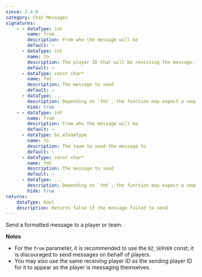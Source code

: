 ```yaml
---
since: 2.4.0
category: Chat Messages
signatures:
    - - dataType: int
        name: from
        description: From who the message will be
        default: ~
      - dataType: int
        name: to
        description: The player ID that will be receiving the message. To send messages to all players, use the `BZ_ALLUSERS` constant.
        default: ~
      - dataType: const char*
        name: fmt
        description: The message to send
        default: ~
      - dataType: ...
        description: Depending on `fmt`, the function may expect a sequence of additional arguments to replace a format specifier
        hide: true
    - - dataType: int
        name: from
        description: From who the message will be
        default: ~
      - dataType: bz_eTeamType
        name: to
        description: The team to send the message to
        default: ~
      - dataType: const char*
        name: fmt
        description: The message to send
        default: ~
      - dataType: ...
        description: Depending on `fmt`, the function may expect a sequence of additional arguments to replace a format specifier
        hide: true
returns:
    dataType: bool
    description: Returns false if the message failed to send
---
```


Send a formatted message to a player or team.

**Notes**

- For the `from` parameter, it is recommended to use the `BZ_SERVER` const; it is discouraged to send messages on behalf of players.
- You may also use the same receiving player ID as the sending player ID for it to appear as the player is messaging themselves.
